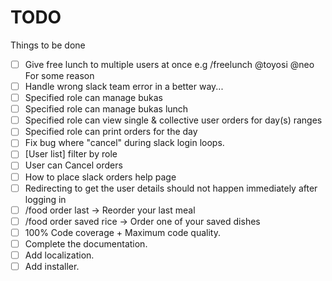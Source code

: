 # TODO

Things to be done

- [ ] Give free lunch to multiple users at once e.g /freelunch @toyosi @neo For some reason
- [ ] Handle wrong slack team error in a better way...
- [ ] Specified role can manage bukas
- [ ] Specified role can manage bukas lunch
- [ ] Specified role can view single & collective user orders for day(s) ranges
- [ ] Specified role can print orders for the day
- [ ] Fix bug where "cancel" during slack login loops.
- [ ] [User list] filter by role
- [ ] User can Cancel orders
- [ ] How to place slack orders help page
- [ ] Redirecting to get the user details should not happen immediately after logging in
- [ ] /food order last -> Reorder your last meal
- [ ] /food order saved rice -> Order one of your saved dishes
- [ ] 100% Code coverage + Maximum code quality.
- [ ] Complete the documentation.
- [ ] Add localization.
- [ ] Add installer.
